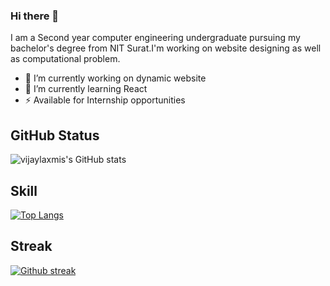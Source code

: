 ### Hi there 👋

I am a Second year computer engineering undergraduate pursuing my bachelor's degree from NIT Surat.I'm working on website designing as well as computational problem.

- 🔭 I’m currently working on dynamic website 
- 🌱 I’m currently learning React
- ⚡ Available for Internship opportunities
 
 ## GitHub Status
![vijaylaxmis's GitHub stats](https://github-readme-stats.vercel.app/api?username=vijaylaxmi26&show_icons=true&theme=vue)

## Skill
 [![Top Langs](https://github-readme-stats.vercel.app/api/top-langs/?username=vijaylaxmi26&layout=compact)](https://github.com/vijaylaxmi26)

## Streak
[![Github streak](https://github-readme-streak-stats.herokuapp.com/?user=vijaylaxmi26&theme=blue-green)](https://github.com/vijaylaxmi26/github-readme-streak-stats)

 
